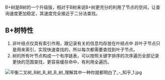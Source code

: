 B+树是B树的一个升级版，相对于B树来说B+树更充分的利用了节点的空间，让查询速度更加稳定，其速度完全接近于二分法查找。

## B+树特性

1. 非叶结点仅具有索引作用，跟记录有关的信息均存放在叶结点中
   非叶子节点只是用来索引，实现快速查找的，所以每次都需要查找到叶子节点。
2. 树的所有叶节点构成一个有序链表，可以按照关键字排序的次序遍历全部记录
   更快的范围查找，更容易缓存命中，有利用全遍历。

![平衡二叉树_B树_B_树_B_树_理解其中一种你就都明白了_-_知乎_1.jpg](assets/平衡二叉树_B树_B_树_B_树_理解其中一种你就都明白了_-_知乎_1-20210818202256-2oe21dw.jpg)
